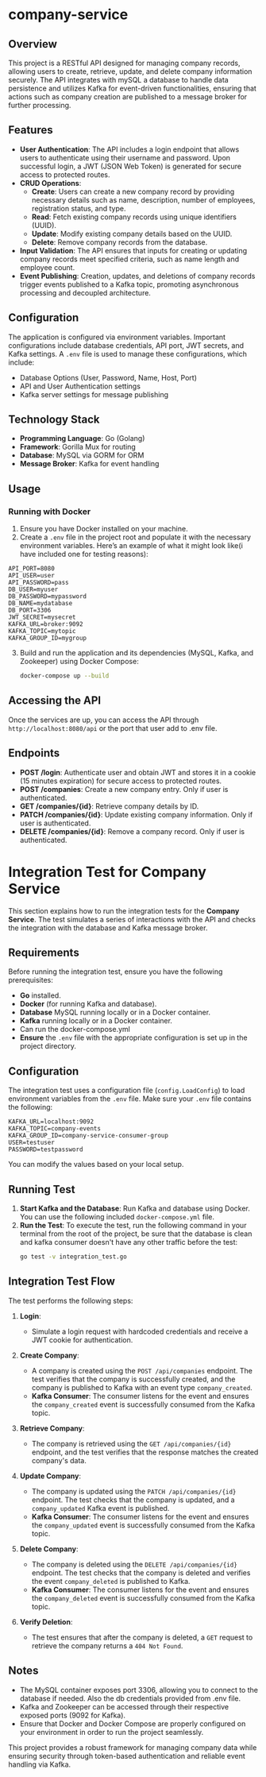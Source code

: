 # company-service

## Overview

This project is a RESTful API designed for managing company records, allowing users to create, retrieve, update, and delete company information securely. The API integrates with mySQL a database to handle data persistence and utilizes Kafka for event-driven functionalities, ensuring that actions such as company creation are published to a message broker for further processing.

## Features

- **User Authentication**: The API includes a login endpoint that allows users to authenticate using their username and password. Upon successful login, a JWT (JSON Web Token) is generated for secure access to protected routes.
- **CRUD Operations**:
  - **Create**: Users can create a new company record by providing necessary details such as name, description, number of employees, registration status, and type.
  - **Read**: Fetch existing company records using unique identifiers (UUID).
  - **Update**: Modify existing company details based on the UUID.
  - **Delete**: Remove company records from the database.
- **Input Validation**: The API ensures that inputs for creating or updating company records meet specified criteria, such as name length and employee count.
- **Event Publishing**: Creation, updates, and deletions of company records trigger events published to a Kafka topic, promoting asynchronous processing and decoupled architecture.

## Configuration

The application is configured via environment variables. Important configurations include database credentials, API port, JWT secrets, and Kafka settings. A `.env` file is used to manage these configurations, which include:

- Database Options (User, Password, Name, Host, Port)
- API and User Authentication settings
- Kafka server settings for message publishing

## Technology Stack

- **Programming Language**: Go (Golang)
- **Framework**: Gorilla Mux for routing
- **Database**: MySQL via GORM for ORM
- **Message Broker**: Kafka for event handling

## Usage

### Running with Docker

1. Ensure you have Docker installed on your machine.
2. Create a `.env` file in the project root and populate it with the necessary environment variables. Here’s an example of what it might look like(i have included one for testing reasons):

```env
API_PORT=8080
API_USER=user
API_PASSWORD=pass
DB_USER=myuser
DB_PASSWORD=mypassword
DB_NAME=mydatabase
DB_PORT=3306
JWT_SECRET=mysecret
KAFKA_URL=broker:9092
KAFKA_TOPIC=mytopic
KAFKA_GROUP_ID=mygroup
```

3. Build and run the application and its dependencies (MySQL, Kafka, and Zookeeper) using Docker Compose:

   ```bash
   docker-compose up --build
   ```

## Accessing the API

Once the services are up, you can access the API through `http://localhost:8080/api` or the port that user add to .env file.

## Endpoints

- **POST /login**: Authenticate user and obtain JWT and stores it in a cookie (15 minutes expiration) for secure access to protected routes.
- **POST /companies**: Create a new company entry. Only if user is authenticated.
- **GET /companies/{id}**: Retrieve company details by ID.
- **PATCH /companies/{id}**: Update existing company information. Only if user is authenticated.
- **DELETE /companies/{id}**: Remove a company record. Only if user is authenticated.

# Integration Test for Company Service

This section explains how to run the integration tests for the **Company Service**. The test simulates a series of interactions with the API and checks the integration with the database and Kafka message broker.

## Requirements

Before running the integration test, ensure you have the following prerequisites:

- **Go** installed.
- **Docker** (for running Kafka and database).
- **Database** MySQL running locally or in a Docker container.
- **Kafka** running locally or in a Docker container.
- Can run the docker-compose.yml
- **Ensure** the `.env` file with the appropriate configuration is set up in the project directory.

## Configuration

The integration test uses a configuration file (`config.LoadConfig`) to load environment variables from the `.env` file. Make sure your `.env` file contains the following:

```env
KAFKA_URL=localhost:9092
KAFKA_TOPIC=company-events
KAFKA_GROUP_ID=company-service-consumer-group
USER=testuser
PASSWORD=testpassword
```

You can modify the values based on your local setup.


## Running Test

1. **Start Kafka and the Database**: Run Kafka and database using Docker. You can use the following included `docker-compose.yml` file.
2. **Run the Test**: To execute the test, run the following command in your terminal from the root of the project, be sure that the database is clean and kafka consumer doesn't have any other traffic before the test:
   ```bash
   go test -v integration_test.go
   ```

## Integration Test Flow

The test performs the following steps:

1. **Login**:

   - Simulate a login request with hardcoded credentials and receive a JWT cookie for authentication.
2. **Create Company**:

   - A company is created using the `POST /api/companies` endpoint. The test verifies that the company is successfully created, and the company is published to Kafka with an event type `company_created`.
   - **Kafka Consumer**: The consumer listens for the event and ensures the `company_created` event is successfully consumed from the Kafka topic.
3. **Retrieve Company**:

   - The company is retrieved using the `GET /api/companies/{id}` endpoint, and the test verifies that the response matches the created company's data.
4. **Update Company**:

   - The company is updated using the `PATCH /api/companies/{id}` endpoint. The test checks that the company is updated, and a `company_updated` Kafka event is published.
   - **Kafka Consumer**: The consumer listens for the event and ensures the `company_updated` event is successfully consumed from the Kafka topic.
5. **Delete Company**:

   - The company is deleted using the `DELETE /api/companies/{id}` endpoint. The test checks that the company is deleted and verifies the event `company_deleted` is published to Kafka.
   - **Kafka Consumer**: The consumer listens for the event and ensures the `company_deleted` event is successfully consumed from the Kafka topic.
6. **Verify Deletion**:

   - The test ensures that after the company is deleted, a `GET` request to retrieve the company returns a `404 Not Found`.

## Notes

- The MySQL container exposes port 3306, allowing you to connect to the database if needed. Also the db credentials provided from .env file.
- Kafka and Zookeeper can be accessed through their respective exposed ports (9092 for Kafka).
- Ensure that Docker and Docker Compose are properly configured on your environment in order to run the project seamlessly.

This project provides a robust framework for managing company data while ensuring security through token-based authentication and reliable event handling via Kafka.
